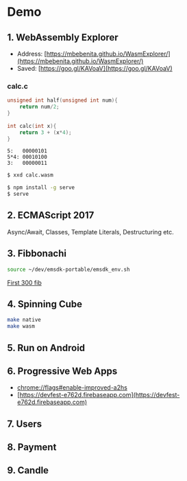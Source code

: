 # Demo

## 1. WebAssembly Explorer
* Address: [https://mbebenita.github.io/WasmExplorer/](https://mbebenita.github.io/WasmExplorer/) 
* Saved: [https://goo.gl/KAVoaV](https://goo.gl/KAVoaV)

### calc.c
```c
unsigned int half(unsigned int num){
    return num/2;
}
  
int calc(int x){
    return 3 + (x*4);
}
```

```
5:   00000101
5*4: 00010100
3:   00000011
```

```bash
$ xxd calc.wasm
```

```bash
$ npm install -g serve
$ serve 
```

## 2. ECMAScript 2017
Async/Await, Classes, Template Literals, Destructuring etc.

## 3. Fibbonachi

```bash
source ~/dev/emsdk-portable/emsdk_env.sh
```
[First 300 fib](http://www.maths.surrey.ac.uk/hosted-sites/R.Knott/Fibonacci/fibtable.html)

## 4. Spinning Cube

```bash
make native
make wasm
```

## 5. Run on Android

## 6. Progressive Web Apps
* [chrome://flags#enable-improved-a2hs](chrome://flags#enable-improved-a2hs)
* [https://devfest-e762d.firebaseapp.com](https://devfest-e762d.firebaseapp.com)

## 7. Users
## 8. Payment
## 9. Candle